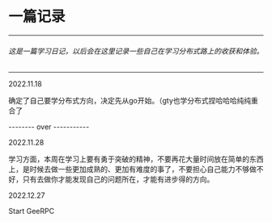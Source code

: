 # 一篇记录

------

###### *这是一篇学习日记，以后会在这里记录一些自己在学习分布式路上的收获和体验。*

------

2022.11.18

确定了自己要学分布式方向，决定先从go开始。（gty也学分布式捏哈哈哈纯纯重合了

-------- over -----------

2022.11.28

学习方面，本周在学习上要有勇于突破的精神，不要再花大量时间放在简单的东西上，是时候去做一些更加成熟的、更加有难度的事了，不要担心自己能力不够做不好，只有去做你才能发现自己的问题所在，才能有进步得的方向。

2022.12.27  

Start GeeRPC